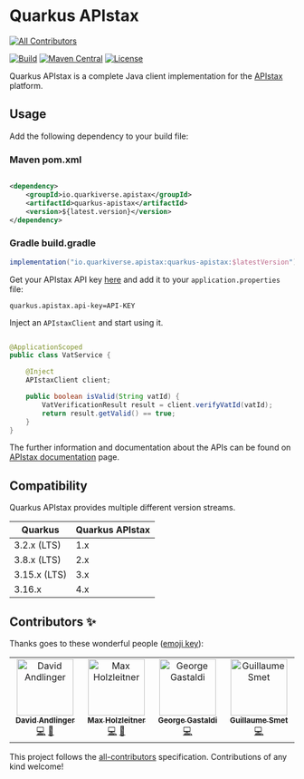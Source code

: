 # Quarkus APIstax

<!-- ALL-CONTRIBUTORS-BADGE:START - Do not remove or modify this section -->
[![All Contributors](https://img.shields.io/badge/all_contributors-2-orange.svg?style=flat-square)](#contributors-)
<!-- ALL-CONTRIBUTORS-BADGE:END -->
[![Build](https://github.com/quarkiverse/quarkus-apistax/workflows/Build/badge.svg)](https://github.com/quarkiverse/quarkus-apistax/actions?query=workflow%3ABuild)
[![Maven Central](https://img.shields.io/maven-central/v/io.quarkiverse.apistax/quarkus-apistax-parent.svg?label=Maven%20Central)](https://search.maven.org/artifact/io.quarkiverse.apistax/quarkus-apistax-parent)
[![License](https://img.shields.io/badge/License-Apache%202.0-blue.svg)](https://opensource.org/licenses/Apache-2.0)

Quarkus APIstax is a complete Java client implementation for the [APIstax](https://apistax.io) platform.

## Usage

Add the following dependency to your build file:

### Maven pom.xml

```xml

<dependency>
    <groupId>io.quarkiverse.apistax</groupId>
    <artifactId>quarkus-apistax</artifactId>
    <version>${latest.version}</version>
</dependency>
```

### Gradle build.gradle

```groovy
implementation("io.quarkiverse.apistax:quarkus-apistax:$latestVersion")
```

Get your APIstax API key [here](https://app.apistax.io/api-keys) and add it to your `application.properties` file:

```properties
quarkus.apistax.api-key=API-KEY
```

Inject an `APIstaxClient` and start using it.

```java

@ApplicationScoped
public class VatService {

    @Inject
    APIstaxClient client;

    public boolean isValid(String vatId) {
        VatVerificationResult result = client.verifyVatId(vatId);
        return result.getValid() == true;
    }
}
```

The further information and documentation about the APIs can be found
on [APIstax documentation](https://apistax.io/docs) page.

## Compatibility

Quarkus APIstax provides multiple different version streams.

| Quarkus      | Quarkus APIstax |
|--------------|-----------------|
| 3.2.x (LTS)  | 1.x             |
| 3.8.x (LTS)  | 2.x             |
| 3.15.x (LTS) | 3.x             |
| 3.16.x       | 4.x             |

## Contributors ✨

Thanks goes to these wonderful people ([emoji key](https://allcontributors.org/docs/en/emoji-key)):

<!-- ALL-CONTRIBUTORS-LIST:START - Do not remove or modify this section -->
<!-- prettier-ignore-start -->
<!-- markdownlint-disable -->
<table>
  <tbody>
    <tr>
      <td align="center" valign="top" width="14.28%"><a href="http://instant-it.at"><img src="https://avatars.githubusercontent.com/u/1436448?v=4?s=100" width="100px;" alt="David Andlinger"/><br /><sub><b>David Andlinger</b></sub></a><br /><a href="https://github.com/quarkiverse/quarkus-apistax/commits?author=andlinger" title="Code">💻</a> <a href="#maintenance-andlinger" title="Maintenance">🚧</a></td>
      <td align="center" valign="top" width="14.28%"><a href="http://instant-it.at"><img src="https://avatars.githubusercontent.com/u/3810635?v=4?s=100" width="100px;" alt="Max Holzleitner"/><br /><sub><b>Max Holzleitner</b></sub></a><br /><a href="https://github.com/quarkiverse/quarkus-apistax/commits?author=holzleitner" title="Code">💻</a> <a href="#maintenance-holzleitner" title="Maintenance">🚧</a></td>
      <td align="center" valign="top" width="14.28%"><a href="http://gastaldi.wordpress.com"><img src="https://avatars.githubusercontent.com/u/54133?v=4?s=100" width="100px;" alt="George Gastaldi"/><br /><sub><b>George Gastaldi</b></sub></a><br /><a href="https://github.com/quarkiverse/quarkus-apistax/commits?author=gastaldi" title="Code">💻</a></td>
      <td align="center" valign="top" width="14.28%"><a href="https://lesincroyableslivres.fr/"><img src="https://avatars.githubusercontent.com/u/1279749?v=4?s=100" width="100px;" alt="Guillaume Smet"/><br /><sub><b>Guillaume Smet</b></sub></a><br /><a href="https://github.com/quarkiverse/quarkus-apistax/commits?author=gsmet" title="Code">💻</a></td>
    </tr>
  </tbody>
</table>

<!-- markdownlint-restore -->
<!-- prettier-ignore-end -->

<!-- ALL-CONTRIBUTORS-LIST:END -->

This project follows the [all-contributors](https://github.com/all-contributors/all-contributors) specification.
Contributions of any kind welcome!
